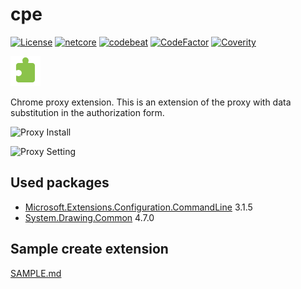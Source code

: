 # cpe

[![License][1]][2] [![netcore][10]][11] [![codebeat][20]][21] [![CodeFactor][22]][23] [![Coverity][24]][25] 

[1]: https://img.shields.io/badge/license-MIT-blue.svg?label=License&maxAge=86400 "License"
[2]: ./LICENSE

[10]: https://img.shields.io/badge/.NET%20Core-5.0-blue.svg?style=flat ".NET Core"
[11]: https://dotnet.microsoft.com/download/dotnet-core/5.0

[20]: https://codebeat.co/badges/7d48f2be-145b-4a23-a43d-53dd56d0b2ea "CODEBEAT"
[21]: https://codebeat.co/projects/github-com-karpovdl-cpe-master

[22]: https://www.codefactor.io/repository/github/karpovdl/cpe/badge "CodeFactor"
[23]: https://www.codefactor.io/repository/github/karpovdl/cpe

[24]: https://scan.coverity.com/projects/21197/badge.svg "Coverity Scan Build Status"
[25]: https://scan.coverity.com/projects/karpovdl-cpe

[![](cpe/Resources/cpe48.png)](https://github.com/karpovdl/cpe)

Chrome proxy extension.
This is an extension of the proxy with data substitution in the authorization form.

![Proxy Install](https://user-images.githubusercontent.com/5703678/84568021-4d752580-ad85-11ea-9ded-5df3fd486d01.png)

![Proxy Setting](https://user-images.githubusercontent.com/5703678/84567969-025b1280-ad85-11ea-9693-78a3c95449c8.png)

## Used packages

- [Microsoft.Extensions.Configuration.CommandLine](https://www.nuget.org/packages/Microsoft.Extensions.Configuration.CommandLine) 3.1.5
- [System.Drawing.Common](https://www.nuget.org/packages/System.Drawing.Common) 4.7.0

## Sample create extension

[SAMPLE.md](./SAMPLE.md)
